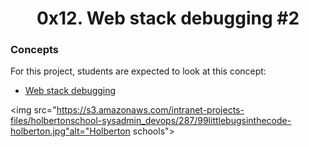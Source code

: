 <center><h1>0x12. Web stack debugging #2</h1></center>

<h3>Concepts</h3>

<p>For this project, students are expected to look at this concept:</p>
<ul>
<li><a href="https://alx-intranet.hbtn.io/concepts/68">Web stack debugging</a></li>
</ul>


<img src="https://s3.amazonaws.com/intranet-projects-files/holbertonschool-sysadmin_devops/287/99littlebugsinthecode-holberton.jpg"alt="Holberton schools">


